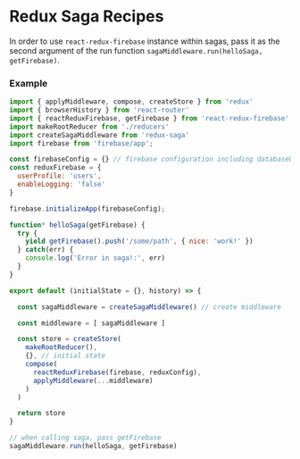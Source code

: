 # Redux Saga Recipes

In order to use `react-redux-firebase` instance within sagas, pass it as the second argument of the run function `sagaMiddleware.run(helloSaga, getFirebase)`.

### Example

```javascript
import { applyMiddleware, compose, createStore } from 'redux'
import { browserHistory } from 'react-router'
import { reactReduxFirebase, getFirebase } from 'react-redux-firebase'
import makeRootReducer from './reducers'
import createSagaMiddleware from 'redux-saga'
import firebase from 'firebase/app';

const firebaseConfig = {} // firebase configuration including databaseURL
const reduxFirebase = {
  userProfile: 'users',
  enableLogging: 'false'
}

firebase.initializeApp(firebaseConfig);

function* helloSaga(getFirebase) {
  try {
    yield getFirebase().push('/some/path', { nice: 'work!' })
  } catch(err) {
    console.log('Error in saga!:', err)
  }
}

export default (initialState = {}, history) => {

  const sagaMiddleware = createSagaMiddleware() // create middleware

  const middleware = [ sagaMiddleware ]

  const store = createStore(
    makeRootReducer(),
    {}, // initial state
    compose(
      reactReduxFirebase(firebase, reduxConfig),
      applyMiddleware(...middleware)
    )
  )

  return store
}

// when calling saga, pass getFirebase
sagaMiddleware.run(helloSaga, getFirebase)
```
